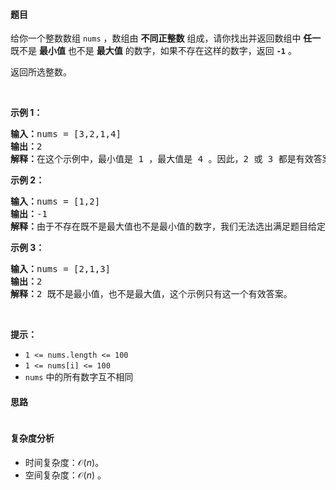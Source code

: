#### 题目  

<p>给你一个整数数组 <code>nums</code> ，数组由 <strong>不同正整数</strong> 组成，请你找出并返回数组中 <strong>任一</strong> 既不是 <strong>最小值</strong> 也不是 <strong>最大值</strong> 的数字，如果不存在这样的数字，返回 <strong><code>-1</code></strong> 。</p>

<p>返回所选整数。</p>

<p> </p>

<p><strong>示例 1：</strong></p>

<pre><strong>输入：</strong>nums = [3,2,1,4]
<strong>输出：</strong>2
<strong>解释：</strong>在这个示例中，最小值是 1 ，最大值是 4 。因此，2 或 3 都是有效答案。
</pre>

<p><strong>示例 2：</strong></p>

<pre><strong>输入：</strong>nums = [1,2]
<strong>输出：</strong>-1
<strong>解释：</strong>由于不存在既不是最大值也不是最小值的数字，我们无法选出满足题目给定条件的数字。因此，不存在答案，返回 -1 。
</pre>

<p><strong>示例 3：</strong></p>

<pre><strong>输入：</strong>nums = [2,1,3]
<strong>输出：</strong>2
<strong>解释：</strong>2 既不是最小值，也不是最大值，这个示例只有这一个有效答案。 
</pre>

<p> </p>

<p><strong>提示：</strong></p>

<ul>
	<li><code>1 &lt;= nums.length &lt;= 100</code></li>
	<li><code>1 &lt;= nums[i] &lt;= 100</code></li>
	<li><code>nums</code> 中的所有数字互不相同</li>
</ul>
 
#### 思路  

```go 

```

#### 复杂度分析  

- 时间复杂度：$\mathcal{O}(n)$。
- 空间复杂度：$\mathcal{O}(n)$ 。